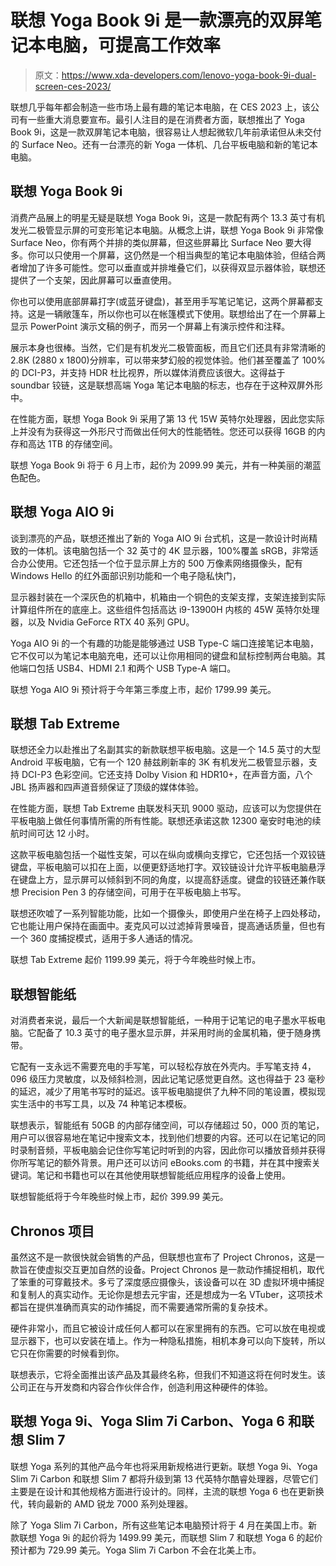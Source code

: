 # 联想 Yoga Book 9i 是一款漂亮的双屏笔记本电脑，可提高工作效率

> 原文：<https://www.xda-developers.com/lenovo-yoga-book-9i-dual-screen-ces-2023/>

联想几乎每年都会制造一些市场上最有趣的笔记本电脑，在 CES 2023 上，该公司有一些重大消息要宣布。最引人注目的是在消费者方面，联想推出了 Yoga Book 9i，这是一款双屏笔记本电脑，很容易让人想起微软几年前承诺但从未交付的 Surface Neo。还有一台漂亮的新 Yoga 一体机、几台平板电脑和新的笔记本电脑。

## 联想 Yoga Book 9i

消费产品展上的明星无疑是联想 Yoga Book 9i，这是一款配有两个 13.3 英寸有机发光二极管显示屏的可变形笔记本电脑。从概念上讲，联想 Yoga Book 9i 非常像 Surface Neo，你有两个并排的类似屏幕，但这些屏幕比 Surface Neo 要大得多。你可以只使用一个屏幕，这仍然是一个相当典型的笔记本电脑体验，但结合两者增加了许多可能性。您可以垂直或并排堆叠它们，以获得双显示器体验，联想还提供了一个支架，因此屏幕可以垂直使用。

你也可以使用底部屏幕打字(或蓝牙键盘)，甚至用手写笔记笔记，这两个屏幕都支持。这是一辆敞篷车，所以你也可以在帐篷模式下使用。联想给出了在一个屏幕上显示 PowerPoint 演示文稿的例子，而另一个屏幕上有演示控件和注释。

展示本身也很棒。当然，它们是有机发光二极管面板，而且它们还具有非常清晰的 2.8K (2880 x 1800)分辨率，可以带来梦幻般的视觉体验。他们甚至覆盖了 100%的 DCI-P3，并支持 HDR 杜比视界，所以媒体消费应该很大。这得益于 soundbar 铰链，这是联想高端 Yoga 笔记本电脑的标志，也存在于这种双屏外形中。

在性能方面，联想 Yoga Book 9i 采用了第 13 代 15W 英特尔处理器，因此您实际上并没有为获得这一外形尺寸而做出任何大的性能牺牲。您还可以获得 16GB 的内存和高达 1TB 的存储空间。

联想 Yoga Book 9i 将于 6 月上市，起价为 2099.99 美元，并有一种美丽的潮蓝色配色。

## 联想 Yoga AIO 9i

谈到漂亮的产品，联想还推出了新的 Yoga AIO 9i 台式机，这是一款设计时尚精致的一体机。该电脑包括一个 32 英寸的 4K 显示器，100%覆盖 sRGB，非常适合办公使用。它还包括一个位于显示屏上方的 500 万像素网络摄像头，配有 Windows Hello 的红外面部识别功能和一个电子隐私快门，

显示器封装在一个深灰色的机箱中，机箱由一个铜色的支架支撑，支架连接到实际计算组件所在的底座上。这些组件包括高达 i9-13900H 内核的 45W 英特尔处理器，以及 Nvidia GeForce RTX 40 系列 GPU。

Yoga AIO 9i 的一个有趣的功能是能够通过 USB Type-C 端口连接笔记本电脑，它不仅可以为笔记本电脑充电，还可以让你用相同的键盘和鼠标控制两台电脑。其他端口包括 USB4、HDMI 2.1 和两个 USB Type-A 端口。

联想 Yoga AIO 9i 预计将于今年第三季度上市，起价 1799.99 美元。

## 联想 Tab Extreme

联想还全力以赴推出了名副其实的新款联想平板电脑。这是一个 14.5 英寸的大型 Android 平板电脑，它有一个 120 赫兹刷新率的 3K 有机发光二极管显示器，支持 DCI-P3 色彩空间。它还支持 Dolby Vision 和 HDR10+，在声音方面，八个 JBL 扬声器和四声道音频保证了顶级的媒体体验。

在性能方面，联想 Tab Extreme 由联发科天玑 9000 驱动，应该可以为您提供在平板电脑上做任何事情所需的所有性能。联想还承诺这款 12300 毫安时电池的续航时间可达 12 小时。

这款平板电脑包括一个磁性支架，可以在纵向或横向支撑它，它还包括一个双铰链键盘，平板电脑可以扣在上面，以便更舒适地打字。双铰链设计允许平板电脑悬浮在键盘上方，显示屏可以倾斜到不同的角度，以提高舒适度。键盘的铰链还兼作联想 Precision Pen 3 的存储空间，可用于在平板电脑上书写。

联想还吹嘘了一系列智能功能，比如一个摄像头，即使用户坐在椅子上四处移动，它也能让用户保持在画面中。麦克风可以过滤掉背景噪音，提高通话质量，但也有一个 360 度捕捉模式，适用于多人通话的情况。

联想 Tab Extreme 起价 1199.99 美元，将于今年晚些时候上市。

## 联想智能纸

对消费者来说，最后一个大新闻是联想智能纸，一种用于记笔记的电子墨水平板电脑。它配备了 10.3 英寸的电子墨水显示屏，并采用时尚的金属机箱，便于随身携带。

它配有一支永远不需要充电的手写笔，可以轻松存放在外壳内。手写笔支持 4，096 级压力灵敏度，以及倾斜检测，因此记笔记感觉更自然。这也得益于 23 毫秒的延迟，减少了用笔书写时的延迟。该平板电脑提供了九种不同的笔设置，模拟现实生活中的书写工具，以及 74 种笔记本模板。

联想表示，智能纸有 50GB 的内部存储空间，可以存储超过 50，000 页的笔记，用户可以很容易地在笔记中搜索文本，找到他们想要的内容。还可以在记笔记的同时录制音频，平板电脑会记住你写笔记时听到的内容，因此你可以播放音频并获得你所写笔记的额外背景。用户还可以访问 eBooks.com 的书籍，并在其中搜索关键词。笔记和书籍也可以在其他使用联想智能纸应用程序的设备上使用。

联想智能纸将于今年晚些时候上市，起价 399.99 美元。

## Chronos 项目

虽然这不是一款很快就会销售的产品，但联想也宣布了 Project Chronos，这是一款旨在使虚拟交互更加自然的设备。Project Chronos 是一款动作捕捉相机，取代了笨重的可穿戴技术。多亏了深度感应摄像头，该设备可以在 3D 虚拟环境中捕捉和复制人的真实动作。无论你是想去元宇宙，还是想成为一名 VTuber，这项技术都旨在提供准确而真实的动作捕捉，而不需要通常所需的复杂技术。

硬件非常小，而且它被设计成任何人都可以在家里拥有的东西。它可以放在电视或显示器下，也可以安装在墙上。作为一种隐私措施，相机本身可以向下旋转，所以它只在你需要的时候看到你。

联想表示，它将全面推出该产品及其最终名称，但我们不知道这将在何时发生。该公司正在与开发商和内容合作伙伴合作，创造利用这种硬件的体验。

## 联想 Yoga 9i、Yoga Slim 7i Carbon、Yoga 6 和联想 Slim 7

联想 Yoga 系列的其他产品今年也将采用新规格进行更新。联想 Yoga 9i、Yoga Slim 7i Carbon 和联想 Slim 7 都将升级到第 13 代英特尔酷睿处理器，尽管它们主要是在设计和其他规格方面进行设计的。同样，主流的联想 Yoga 6 也在更新换代，转向最新的 AMD 锐龙 7000 系列处理器。

除了 Yoga Slim 7i Carbon，所有这些笔记本电脑预计将于 4 月在美国上市。新款联想 Yoga 9i 的起价将为 1499.99 美元，而联想 Slim 7 和联想 Yoga 6 的起价预计都为 729.99 美元。Yoga Slim 7i Carbon 不会在北美上市。
